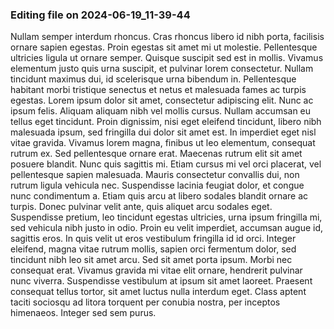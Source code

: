 

### Editing file on 2024-06-19_11-39-44

Nullam semper interdum rhoncus. Cras rhoncus libero id nibh porta, facilisis ornare sapien egestas. Proin egestas sit amet mi ut molestie. Pellentesque ultricies ligula ut ornare semper. Quisque suscipit sed est in mollis. Vivamus elementum justo quis urna suscipit, et pulvinar lorem consectetur. Nullam tincidunt maximus dui, id scelerisque urna bibendum in. Pellentesque habitant morbi tristique senectus et netus et malesuada fames ac turpis egestas. Lorem ipsum dolor sit amet, consectetur adipiscing elit. Nunc ac ipsum felis. Aliquam aliquam nibh vel mollis cursus. Nullam accumsan eu tellus eget tincidunt. Proin dignissim, nisi eget eleifend tincidunt, libero nibh malesuada ipsum, sed fringilla dui dolor sit amet est. In imperdiet eget nisl vitae gravida.
Vivamus lorem magna, finibus ut leo elementum, consequat rutrum ex. Sed pellentesque ornare erat. Maecenas rutrum elit sit amet posuere blandit. Nunc quis sagittis mi. Etiam cursus mi vel orci placerat, vel pellentesque sapien malesuada. Mauris consectetur convallis dui, non rutrum ligula vehicula nec. Suspendisse lacinia feugiat dolor, et congue nunc condimentum a. Etiam quis arcu at libero sodales blandit ornare ac turpis.
Donec pulvinar velit ante, quis aliquet arcu sodales eget. Suspendisse pretium, leo tincidunt egestas ultricies, urna ipsum fringilla mi, sed vehicula nibh justo in odio. Proin eu velit imperdiet, accumsan augue id, sagittis eros. In quis velit ut eros vestibulum fringilla id id orci. Integer eleifend, magna vitae rutrum mollis, sapien orci fermentum dolor, sed tincidunt nibh leo sit amet arcu. Sed sit amet porta ipsum. Morbi nec consequat erat. Vivamus gravida mi vitae elit ornare, hendrerit pulvinar nunc viverra. Suspendisse vestibulum at ipsum sit amet laoreet. Praesent consequat tellus tortor, sit amet luctus nulla interdum eget. Class aptent taciti sociosqu ad litora torquent per conubia nostra, per inceptos himenaeos. Integer sed sem purus.


